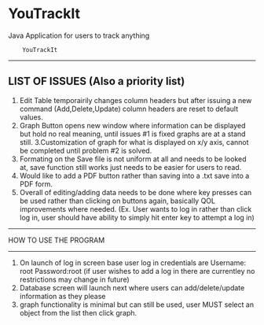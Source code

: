 # YouTrackIt
Java Application for users to track anything


		YouTrackIt
************************************************
LIST OF ISSUES (Also a priority list)
--------------
1. Edit Table temporairily changes column headers but after issuing a new command (Add,Delete,Update)
 column headers are reset to default values.
2. Graph Button opens new window where information can be displayed but hold no real meaning, until issues #1 is 
fixed graphs are at a stand still.
3.Customization of graph for what is displayed on x/y axis, cannot be completed until problem #2 is solved.
3. Formating on the Save file is not uniform at all and needs to be looked at, save function still works just needs to be easier
for users to read.
4. Would like to add a PDF button rather than saving into a .txt save into a PDF form.
5. Overall of editing/adding data needs to be done where key presses can be used rather than clicking on buttons again, basically QOL improvements
where needed. (Ex. User wants to log in rather than click log in, user should have ability to simply hit enter key to attempt a log in)


************************************************
HOW TO USE THE PROGRAM
************************************************
1. On launch of log in screen base user log in credentials are Username: root Password:root 
(if user wishes to add a log in there are currentley no restrictions may change in future)
2. Database screen will launch next where users can add/delete/update information as they please
3. graph functionality is minimal but can still be used, user MUST select an object from the list then click graph.
